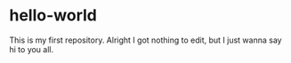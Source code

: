 # hello-world
This is my first repository.
Alright I got nothing to edit, but I just wanna say hi to you all.

